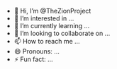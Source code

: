 - 👋 Hi, I’m @TheZionProject
- 👀 I’m interested in ...
- 🌱 I’m currently learning ...
- 💞️ I’m looking to collaborate on ...
- 📫 How to reach me ...
- 😄 Pronouns: ...
- ⚡ Fun fact: ...

<!---
TheZionProject/TheZionProject is a ✨ special ✨ repository because its `README.md` (this file) appears on your GitHub profile.
You can click the Preview link to take a look at your changes.
--->
